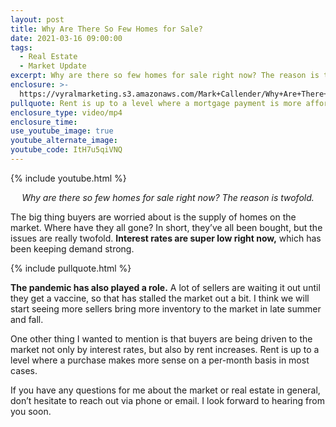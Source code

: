 ```yaml
---
layout: post
title: Why Are There So Few Homes for Sale?
date: 2021-03-16 09:00:00
tags:
  - Real Estate
  - Market Update
excerpt: Why are there so few homes for sale right now? The reason is twofold.
enclosure: >-
  https://vyralmarketing.s3.amazonaws.com/Mark+Callender/Why+Are+There+So+Few+Homes+for+Sale_.mp4
pullquote: Rent is up to a level where a mortgage payment is more affordable.
enclosure_type: video/mp4
enclosure_time:
use_youtube_image: true
youtube_alternate_image:
youtube_code: ItH7u5qiVNQ
---
```

{% include youtube.html %}

<p style="text-align: center;"><em>Why are there so few homes for sale right now? The reason is twofold.</em></p>

The big thing buyers are worried about is the supply of homes on the market. Where have they all gone? In short, they’ve all been bought, but the issues are really twofold. **Interest rates are super low right now,** which has been keeping demand strong.

{% include pullquote.html %}

**The pandemic has also played a role.** A lot of sellers are waiting it out until they get a vaccine, so that has stalled the market out a bit. I think we will start seeing more sellers bring more inventory to the market in late summer and fall.

One other thing I wanted to mention is that buyers are being driven to the market not only by interest rates, but also by rent increases. Rent is up to a level where a purchase makes more sense on a per-month basis in most cases.

If you have any questions for me about the market or real estate in general, don’t hesitate to reach out via phone or email. I look forward to hearing from you soon.
